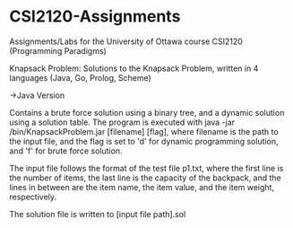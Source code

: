 # CSI2120-Assignments
Assignments/Labs for the University of Ottawa course CSI2120 (Programming Paradigms) 

Knapsack Problem: Solutions to the Knapsack Problem, written in 4 languages (Java, Go, Prolog, Scheme)

->Java Version

Contains a brute force solution using a binary tree, and a dynamic solution using a 	solution table. The program is executed with java -jar /bin/KnapsackProblem.jar [filename] [flag], where filename is the path to the input file, and the flag is set to 'd' for dynamic programming solution, and 'f' for brute force solution.

The input file follows the format of the test file p1.txt, where the first line is the number of items, the last line is the capacity of the backpack, and the lines in between are the item name, the item value, and the item weight, respectively.

The solution file is written to [input file path].sol
